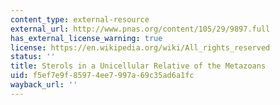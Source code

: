```yaml
---
content_type: external-resource
external_url: http://www.pnas.org/content/105/29/9897.full
has_external_license_warning: true
license: https://en.wikipedia.org/wiki/All_rights_reserved
status: ''
title: Sterols in a Unicellular Relative of the Metazoans
uid: f5ef7e9f-8597-4ee7-997a-69c35ad6a1fc
wayback_url: ''
---
```

